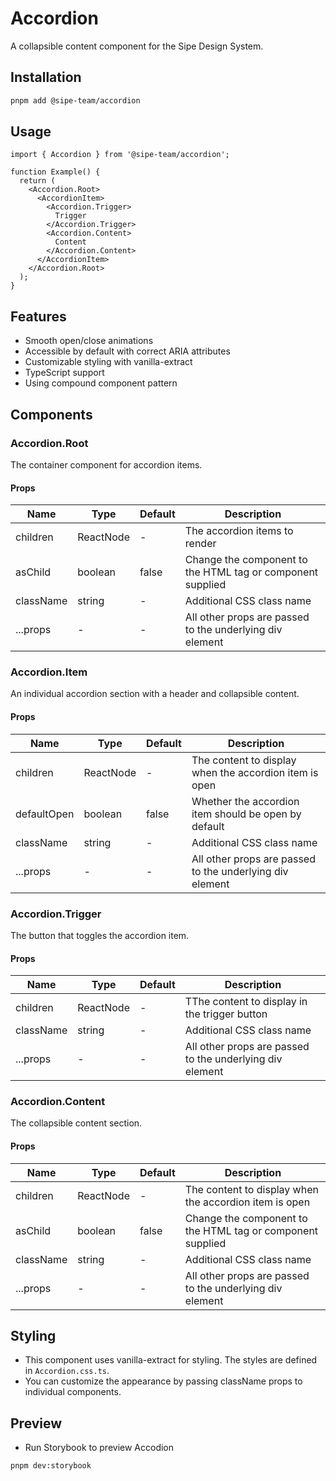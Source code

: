 # Accordion

A collapsible content component for the Sipe Design System.

## Installation

```bash
pnpm add @sipe-team/accordion
```

## Usage

```tsx
import { Accordion } from '@sipe-team/accordion';

function Example() {
  return (
    <Accordion.Root>
      <AccordionItem>
        <Accordion.Trigger>
          Trigger
        </Accordion.Trigger>
        <Accordion.Content>
          Content
        </Accordion.Content>
      </AccordionItem>
    </Accordion.Root>
  );
}
```

## Features

- Smooth open/close animations
- Accessible by default with correct ARIA attributes
- Customizable styling with vanilla-extract
- TypeScript support
- Using compound component pattern

## Components

### Accordion.Root

The container component for accordion items.

#### Props

| Name     | Type      | Default | Description                                                |
| -------- | --------- | ------- | ---------------------------------------------------------- |
| children | ReactNode | -       | The accordion items to render                              |
| asChild  | boolean   | false   | Change the component to the HTML tag or component supplied |
| className  | string   | -   | Additional CSS class name|
| ...props      | -         | -       | All other props are passed to the underlying div element   |

### Accordion.Item

An individual accordion section with a header and collapsible content.

#### Props

| Name        | Type      | Default | Description                                              |
| ----------- | --------- | ------- | -------------------------------------------------------- |
| children    | ReactNode | -       | The content to display when the accordion item is open   |
| defaultOpen | boolean   | false   | Whether the accordion item should be open by default     |
| className  | string   | -   | Additional CSS class name|
| ...props      | -         | -       | All other props are passed to the underlying div element   |


### Accordion.Trigger

The button that toggles the accordion item.

#### Props

| Name        | Type      | Default | Description                                              |
| ----------- | --------- | ------- | -------------------------------------------------------- |
| children    | ReactNode | -       | TThe content to display in the trigger button|
| className  | string   | -   | Additional CSS class name|
| ...props      | -         | -       | All other props are passed to the underlying div element   |


### Accordion.Content

The collapsible content section.

#### Props

| Name        | Type      | Default | Description                                              |
| ----------- | --------- | ------- | -------------------------------------------------------- |
| children    | ReactNode | -       | The content to display when the accordion item is open   |
| asChild  | boolean   | false   | Change the component to the HTML tag or component supplied |
| className  | string   | -   | Additional CSS class name|
| ...props      | -         | -       | All other props are passed to the underlying div element   |


## Styling

- This component uses vanilla-extract for styling. The styles are defined in `Accordion.css.ts`.
- You can customize the appearance by passing className props to individual components.


## Preview

- Run Storybook to preview Accodion

```bash
pnpm dev:storybook
```
